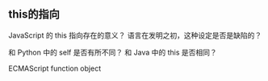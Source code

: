 ## this的指向

JavaScript 的 this 指向存在的意义？
语言在发明之初，这种设定是否是缺陷的？

和 Python 中的 self 是否有所不同？
和 Java 中的 this 是否相同？

ECMAScript function object


